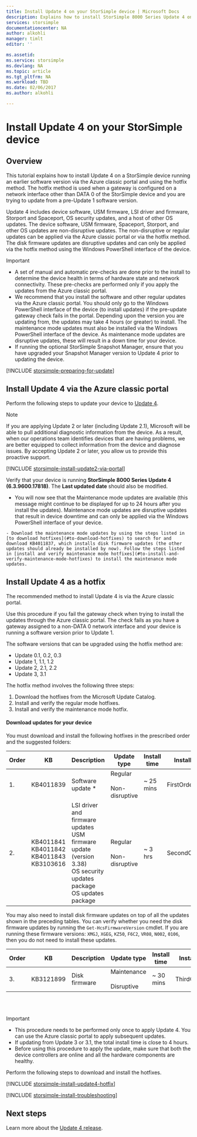 ```yaml
---
title: Install Update 4 on your StorSimple device | Microsoft Docs
description: Explains how to install StorSimple 8000 Series Update 4 on your StorSimple 8000 series device.
services: storsimple
documentationcenter: NA
author: alkohli
manager: timlt
editor: ''

ms.assetid: 
ms.service: storsimple
ms.devlang: NA
ms.topic: article
ms.tgt_pltfrm: NA
ms.workload: TBD
ms.date: 02/06/2017
ms.author: alkohli

---
```

# Install Update 4 on your StorSimple device

## Overview

This tutorial explains how to install Update 4 on a StorSimple device running an earlier software version via the Azure classic portal and using the hotfix method. The hotfix method is used when a gateway is configured on a network interface other than DATA 0 of the StorSimple device and you are trying to update from a pre-Update 1 software version.

Update 4 includes device software, USM firmware, LSI driver and firmware, Storport and Spaceport, OS security updates, and a host of other OS updates.  The device software, USM firmware, Spaceport, Storport, and other OS updates are non-disruptive updates. The non-disruptive or regular updates can be applied via the Azure classic portal or via the hotfix method. The disk firmware updates are disruptive updates and can only be applied via the hotfix method using the Windows PowerShell interface of the device. 

> [!IMPORTANT]
> * A set of manual and automatic pre-checks are done prior to the install to determine the device health in terms of hardware state and network connectivity. These pre-checks are performed only if you apply the updates from the Azure classic portal.
> * We recommend that you install the software and other regular updates via the Azure  classic portal. You should only go to the Windows PowerShell interface of the device (to install updates) if the pre-update gateway check fails in the portal. Depending upon the version you are updating from, the updates may take 4 hours (or greater) to install. The maintenance mode updates must also be installed via the Windows PowerShell interface of the device. As maintenance mode updates are disruptive updates, these will result in a down time for your device.
> * If running the optional StorSimple Snapshot Manager, ensure that you have upgraded your Snapshot Manager version to Update 4 prior to updating the device.


[!INCLUDE [storsimple-preparing-for-update](../../includes/storsimple-preparing-for-updates.md)]

## Install Update 4 via the Azure classic portal
Perform the following steps to update your device to [Update 4](storsimple-update4-release-notes.md).

> [!NOTE]
> If you are applying Update 2 or later (including Update 2.1), Microsoft will be able to pull additional diagnostic information from the device. As a result, when our operations team identifies devices that are having problems, we are better equipped to collect information from the device and diagnose issues. By accepting Update 2 or later, you allow us to provide this proactive support. 

[!INCLUDE [storsimple-install-update2-via-portal](../../includes/storsimple-install-update2-via-portal.md)]

Verify that your device is running **StorSimple 8000 Series Update 4 (6.3.9600.17818)**. The **Last updated date** should also be modified. 

   - You will now see that the Maintenance mode updates are available (this message might continue to be displayed for up to 24 hours after you install the updates). Maintenance mode updates are disruptive updates that result in device downtime and can only be applied via the Windows PowerShell interface of your device. 
 
    - Download the maintenance mode updates by using the steps listed in [to download hotfixes](#to-download-hotfixes) to search for and download KB4011837, which installs disk firmware updates (the other updates should already be installed by now). Follow the steps listed in [install and verify maintenance mode hotfixes](#to-install-and-verify-maintenance-mode-hotfixes) to install the maintenance mode updates. 

## Install Update 4 as a hotfix
The recommended method to install Update 4 is via the Azure classic portal.

Use this procedure if you fail the gateway check when trying to install the updates through the Azure classic portal. The check fails as you have a gateway assigned to a non-DATA 0 network interface and your device is running a software version prior to Update 1.

The software versions that can be upgraded using the hotfix method are:

* Update 0.1, 0.2, 0.3
* Update 1, 1.1, 1.2
* Update 2, 2.1, 2.2
* Update 3, 3.1 


The hotfix method involves the following three steps:

1. Download the hotfixes from the Microsoft Update Catalog.
2. Install and verify the regular mode hotfixes.
3. Install and verify the maintenance mode hotfix.

#### Download updates for your device

You must download and install the following hotfixes in the prescribed order and the suggested folders:

| Order | KB | Description | Update type | Install time |Install in folder|
| --- | --- | --- | --- | --- | --- |
| 1. |KB4011839 |Software update &#42; |Regular <br></br>Non-disruptive |~ 25 mins |FirstOrderUpdate|
| 2. |KB4011841 <br> KB4011842 <br> KB4011843 <br> KB3103616  |LSI driver and firmware updates <br> USM firmware update (version 3.38) <br> OS security updates package <br> OS updates package |Regular <br></br>Non-disruptive |~ 3 hrs |SecondOrderUpdate|

You may also need to install disk firmware updates on top of all the updates shown in the preceding tables. You can verify whether you need the disk firmware updates by running the `Get-HcsFirmwareVersion` cmdlet. If you are running these firmware versions: `XMGJ`, `XGEG`, `KZ50`, `F6C2`, `VR08`, `N002`, `0106`, then you do not need to install these updates.

| Order | KB | Description | Update type | Install time | Install in folder|
| --- | --- | --- | --- | --- | --- |
| 3. |KB3121899 |Disk firmware |Maintenance <br></br>Disruptive |~ 30 mins | ThirdOrderUpdate |

<br></br>

> [!IMPORTANT]
> * This procedure needs to be performed only once to apply Update 4. You can use the Azure classic portal to apply subsequent updates.
> * If updating from Update 3 or 3.1, the total install time is close to 4 hours.
> * Before using this procedure to apply the update, make sure that both the device controllers are online and all the hardware components are healthy.

Perform the following steps to download and install the hotfixes.

[!INCLUDE [storsimple-install-update4-hotfix](../../includes/storsimple-install-update4-hotfix.md)]

[!INCLUDE [storsimple-install-troubleshooting](../../includes/storsimple-install-troubleshooting.md)]

## Next steps
Learn more about the [Update 4 release](storsimple-update4-release-notes.md).

